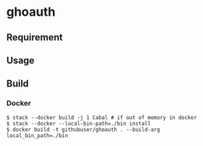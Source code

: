 # ghoauth

## Requirement

## Usage

## Build

### Docker

```
$ stack --docker build -j 1 Cabal # if out of memory in docker
$ stack --docker --local-bin-path=./bin install
$ docker build -t githubuser/ghoauth . --build-arg local_bin_path=./bin
```
